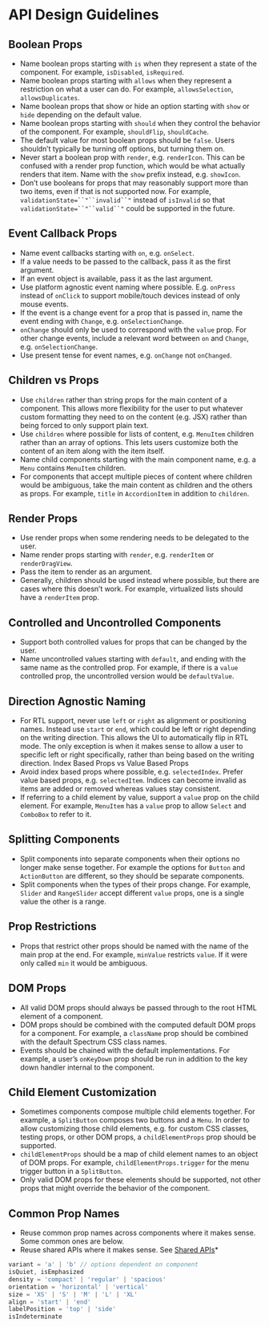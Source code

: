 <!-- Copyright 2020 Adobe. All rights reserved.
This file is licensed to you under the Apache License, Version 2.0 (the "License");
you may not use this file except in compliance with the License. You may obtain a copy
of the License at http://www.apache.org/licenses/LICENSE-2.0
Unless required by applicable law or agreed to in writing, software distributed under
the License is distributed on an "AS IS" BASIS, WITHOUT WARRANTIES OR REPRESENTATIONS
OF ANY KIND, either express or implied. See the License for the specific language
governing permissions and limitations under the License. -->

# API Design Guidelines

## Boolean Props
- Name boolean props starting with `is` when they represent a state of the component. For example, `isDisabled`, `isRequired`.
- Name boolean props starting with `allows` when they represent a restriction on what a user can do. For example, `allowsSelection`, `allowsDuplicates`.
- Name boolean props that show or hide an option starting with `show` or `hide` depending on the default value.
- Name boolean props starting with `should` when they control the behavior of the component. For example, `shouldFlip`, `shouldCache`.
- The default value for most boolean props should be `false`. Users shouldn’t typically be turning off options, but turning them on.
- Never start a boolean prop with `render`, e.g. `renderIcon`. This can be confused with a render prop function, which would be what actually renders that item. Name with the `show` prefix instead, e.g. `showIcon`.
- Don’t use booleans for props that may reasonably support more than two items, even if that is not supported now. For example, `validationState=``"``invalid``"` instead of `isInvalid` so that `validationState=``"``valid``"` could be supported in the future.
## Event Callback Props
- Name event callbacks starting with `on`, e.g. `onSelect`.
- If a value needs to be passed to the callback, pass it as the first argument.
- If an event object is available, pass it as the last argument.
- Use platform agnostic event naming where possible. E.g. `onPress` instead of `onClick` to support mobile/touch devices instead of only mouse events.
- If the event is a change event for a prop that is passed in, name the event ending with `Change`, e.g. `onSelectionChange`.
- `onChange` should only be used to correspond with the `value` prop. For other change events, include a relevant word between `on` and `Change`, e.g. `onSelectionChange`.
- Use present tense for event names, e.g. `onChange` not `onChanged`.
## Children vs Props
- Use `children` rather than string props for the main content of a component. This allows more flexibility for the user to put whatever custom formatting they need to on the content (e.g. JSX) rather than being forced to only support plain text.
- Use `children` where possible for lists of content, e.g. `MenuItem` children rather than an array of options. This lets users customize both the content of an item along with the item itself.
- Name child components starting with the main component name, e.g. a `Menu` contains `MenuItem` children.
- For components that accept multiple pieces of content where children would be ambiguous, take the main content as children and the others as props. For example, `title` in `AccordionItem` in addition to `children`.
## Render Props
- Use render props when some rendering needs to be delegated to the user.
- Name render props starting with `render`, e.g. `renderItem` or `renderDragView`.
- Pass the item to render as an argument.
- Generally, children should be used instead where possible, but there are cases where this doesn’t work. For example, virtualized lists should have a `renderItem` prop.
## Controlled and Uncontrolled Components
- Support both controlled values for props that can be changed by the user.
- Name uncontrolled values starting with `default`, and ending with the same name as the controlled prop. For example, if there is a `value` controlled prop, the uncontrolled version would be `defaultValue`.
## Direction Agnostic Naming
- For RTL support, never use `left` or `right` as alignment or positioning names. Instead use `start` or `end`, which could be left or right depending on the writing direction. This allows the UI to automatically flip in RTL mode. The only exception is when it makes sense to allow a user to specific left or right specifically, rather than being based on the writing direction.
Index Based Props vs Value Based Props
- Avoid index based props where possible, e.g. `selectedIndex`. Prefer value based props, e.g. `selectedItem`. Indices can become invalid as items are added or removed whereas values stay consistent.
- If referring to a child element by value, support a `value` prop on the child element. For example, `MenuItem` has a `value` prop to allow `Select` and `ComboBox` to refer to it.
## Splitting Components
- Split components into separate components when their options no longer make sense together. For example the options for `Button` and `ActionButton` are different, so they should be separate components.
- Split components when the types of their props change. For example, `Slider` and `RangeSlider` accept different `value` props, one is a single value the other is a range.
## Prop Restrictions
- Props that restrict other props should be named with the name of the main prop at the end. For example, `minValue` restricts `value`. If it were only called `min` it would be ambiguous.
## DOM Props
- All valid DOM props should always be passed through to the root HTML element of a component.
- DOM props should be combined with the computed default DOM props for a component. For example, a `className` prop should be combined with the default Spectrum CSS class names.
- Events should be chained with the default implementations. For example, a user’s `onKeyDown` prop should be run in addition to the key down handler internal to the component.
## Child Element Customization
- Sometimes components compose multiple child elements together. For example, a `SplitButton` composes two buttons and a `Menu`. In order to allow customizing those child elements, e.g. for custom CSS classes, testing props, or other DOM props, a `childElementProps` prop should be supported.
- `childElementProps` should be a map of child element names to an object of DOM props. For example, `childElementProps.trigger` for the menu trigger button in a `SplitButton`.
- Only valid DOM props for these elements should be supported, not other props that might override the behavior of the component.
## Common Prop Names
- Reuse common prop names across components where it makes sense. Some common ones are below.
- Reuse shared APIs where it makes sense. See [Shared APIs](http://github.com)*

```javascript
variant = 'a' | 'b' // options dependent on component
isQuiet, isEmphasized
density = 'compact' | 'regular' | 'spacious'
orientation = 'horizontal' | 'vertical'
size = 'XS' | 'S' | 'M' | 'L' | 'XL'
align = 'start' | 'end'
labelPosition = 'top' | 'side'
isIndeterminate
```
